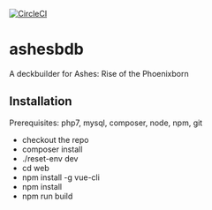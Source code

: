 [![CircleCI](https://circleci.com/gh/Alsciende/ashesdb.svg?style=svg)](https://circleci.com/gh/Alsciende/ashesdb)

ashesbdb
===========
A deckbuilder for Ashes: Rise of the Phoenixborn

## Installation

Prerequisites: php7, mysql, composer, node, npm, git

- checkout the repo
- composer install
- ./reset-env dev
- cd web
- npm install -g vue-cli
- npm install
- npm run build


